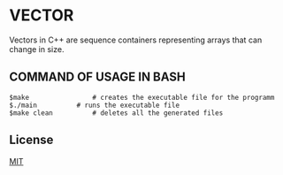 # VECTOR
Vectors in C++ are sequence containers representing arrays that can change in size. 

## COMMAND OF USAGE IN BASH
```
$make                # creates the executable file for the programm
$./main 	     # runs the executable file
$make clean          # deletes all the generated files

```

## License
[MIT](https://choosealicense.com/licenses/mit/)
